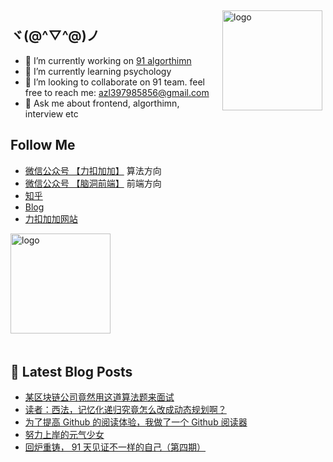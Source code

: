 <img src="https://github-readme-stats.vercel.app/api?username=azl397985856&show_icons=true" alt="logo" height="160" align="right" style="margin: 5px; margin-bottom: 20px;" />

## ヾ(@^▽^@)ノ

- 🔭 I’m currently working on  [91 algorthimn](https://lucifer.ren/blog/2020/10/19/91-algo-2/)
- 🌱 I’m currently learning psychology
- 👯 I’m looking to collaborate on 91 team. feel free to reach me: azl397985856@gmail.com
- 💬 Ask me about frontend, algorthimn, interview etc

##  Follow Me

- [微信公众号 【力扣加加】](https://tva1.sinaimg.cn/large/007S8ZIlly1gfcuzagjalj30p00dwabs.jpg) 算法方向
- [微信公众号 【脑洞前端】](https://tva1.sinaimg.cn/large/007S8ZIlly1gfxro1x125j30oz0dw43s.jpg) 前端方向
- [知乎](https://www.zhihu.com/people/lu-xiao-13-70)
- [Blog](https://lucifer.ren/blog/)
- [力扣加加网站](http://leetcode-solution.cn/) 

<img src="https://github-profile-trophy.vercel.app/?username=azl397985856&theme=flat&column=7" alt="logo" height="160" align="center" style="margin: auto; margin-bottom: 20px;" />

## 📕 Latest Blog Posts

<!-- BLOG-POST-LIST:START -->
- [某区块链公司竟然用这道算法题来面试](https://lucifer.ren/blog/2021/05/24/interview-fe-bi/)
- [读者：西法，记忆化递归究竟怎么改成动态规划啊？](https://lucifer.ren/blog/2021/05/18/dp-bottom-up/)
- [为了提高 Github 的阅读体验，我做了一个 Github 阅读器](https://lucifer.ren/blog/2021/05/16/github-reader/)
- [努力上岸的元气少女](https://lucifer.ren/blog/2021/05/10/91-student-1/)
- [回炉重铸， 91 天见证不一样的自己（第四期）](https://lucifer.ren/blog/2021/05/02/91algo-4/)
<!-- BLOG-POST-LIST:END -->


